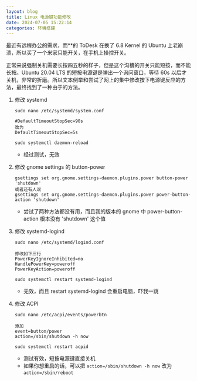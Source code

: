 ```yaml
---
layout: blog
title: Linux 电源键功能修改
date: 2024-07-05 15:22:14
categories: 环境搭建
---
```


最近有远程办公的需求，而**的 ToDesk 在换了 6.8 Kernel 的 Ubuntu 上老崩溃，所以买了一个米家只能开关，在手机上操控开关。

正常来说强制关机需要长按四五秒的样子，但是这个沟槽的开关只能短按，而不能长按。Ubuntu 20.04 LTS 的短按电源键是弹出一个询问窗口，等待 60s 以后才关机，非常的折磨。所以文本例举和尝试了网上的集中修改按下电源键反应的方法，最终找到了一种由于的方法。

1. 修改 systemd

   ```shell
   sudo nano /etc/systemd/system.conf
   
   #DefaultTimeoutStopSec=90s
   改为
   DefaultTimeoutStopSec=5s
   
   sudo systemctl daemon-reload
   ```

   - 经过测试，无效

2. 修改 gnome settings 的 button-power

   ```shell
   gsettings set org.gnome.settings-daemon.plugins.power button-power 'shutdown'
   或者还有人说
   gsettings set org.gnome.settings-daemon.plugins.power power-button-action 'shutdown'
   ```

   - 尝试了两种方法都没有用，而且我的版本的 gnome 中 power-button-action 根本没有 'shutdown' 这个值

3. 修改 systemd-logind

   ```shell
   sudo nano /etc/systemd/logind.conf
   
   修改如下三行
   PowerKeyIgnoreInhibited=no
   HandlePowerKey=poweroff
   PowerKeyAction=poweroff
   
   sudo systemctl restart systemd-logind
   ```

   - 无效，而且 restart systemd-logind 会重启电脑，吓我一跳

4. 修改 ACPI

   ```shell
   sudo nano /etc/acpi/events/powerbtn
   
   添加
   event=button/power
   action=/sbin/shutdown -h now
   
   sudo systemctl restart acpid
   ```

   - 测试有效，短按电源键直接关机
   - 如果你想重启的话，可以把 `action=/sbin/shutdown -h now` 改为 `action=/sbin/reboot`

